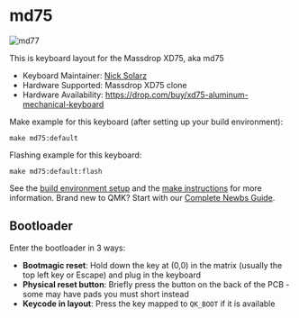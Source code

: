 # md75

![md77](https://drop.com/buy/xd75-aluminum-mechanical-keyboard)

This is keyboard layout for the Massdrop XD75, aka md75

* Keyboard Maintainer: [Nick Solarz](https://github.com/nsolarz)
* Hardware Supported: Massdrop XD75 clone
* Hardware Availability: https://drop.com/buy/xd75-aluminum-mechanical-keyboard

Make example for this keyboard (after setting up your build environment):

    make md75:default

Flashing example for this keyboard:

    make md75:default:flash

See the [build environment setup](https://docs.qmk.fm/#/getting_started_build_tools) and the [make instructions](https://docs.qmk.fm/#/getting_started_make_guide) for more information. Brand new to QMK? Start with our [Complete Newbs Guide](https://docs.qmk.fm/#/newbs).

## Bootloader

Enter the bootloader in 3 ways:

* **Bootmagic reset**: Hold down the key at (0,0) in the matrix (usually the top left key or Escape) and plug in the keyboard
* **Physical reset button**: Briefly press the button on the back of the PCB - some may have pads you must short instead
* **Keycode in layout**: Press the key mapped to `QK_BOOT` if it is available
